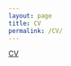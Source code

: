 ```yaml
---
layout: page
title: CV
permalink: /CV/
---
```


[CV](https://github.com/kate-eisen/CV/blob/main/Eisen_CV.pdf)

<div id="adobe-dc-view"></div>
<script src="https://documentcloud.adobe.com/view-sdk/main.js"></script>
<script type="text/javascript">
	document.addEventListener("adobe_dc_view_sdk.ready", function(){ 
		var adobeDCView = new AdobeDC.View({clientId: "e0003b2571ea4c9bbcd5d0c1fa5ac23e", divId: "adobe-dc-view"});
		adobeDCView.previewFile({
			content:{location: {url: "https://github.com/kate-eisen/CV/blob/main/Eisen_CV.pdf"}},
			metaData:{fileName: "Eisen_CV.pdf"}
		}, {});
	});
</script>